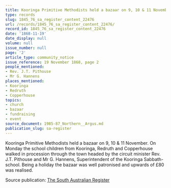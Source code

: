 ```yaml
---
title: Kooringa Primitive Methodists held a bazaar on 9, 10 & 11 November.
type: records
slug: 1845_76_sa_register_content_22476
url: /records/1845_76_sa_register_content_22476/
record_id: 1845_76_sa_register_content_22476
date: '1868-11-19'
date_display: null
volume: null
issue_number: null
page: '2'
article_type: community_notice
issue_reference: 19 November 1868, page 2
people_mentioned:
- Rev. J.T. Pithouse
- Mr G. Hannens
places_mentioned:
- Kooringa
- Redruth
- Copperhouse
topics:
- church
- bazaar
- fundraising
- event
source_document: 1985-87_Northern__Argus.md
publication_slug: sa-register
---
```


Kooringa Primitive Methodists held a bazaar on 9, 10 & 11 November.  On Monday the school children from Kooringa, Redruth and Copperhouse walked in procession through the town headed by the circuit minister Rev. J.T. Pithouse and Mr G. Hannens, Superintendent of the Kooringa Sabbath-school.  Being a holiday the bazaar was well patronised and upwards of £80 was realised.

Source publication: [The South Australian Register](/publications/sa-register/)
